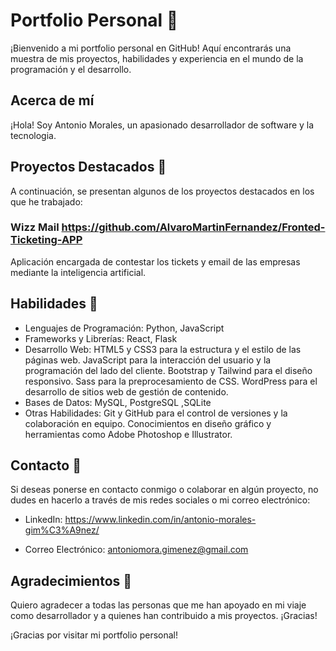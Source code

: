 # Portfolio Personal 🌟

¡Bienvenido a mi portfolio personal en GitHub! Aquí encontrarás una muestra de mis proyectos, habilidades y experiencia en el mundo de la programación y el desarrollo.

## Acerca de mí 

¡Hola! Soy Antonio Morales, un apasionado desarrollador de software y la tecnologia. 

## Proyectos Destacados 🥇

A continuación, se presentan algunos de los proyectos destacados en los que he trabajado:

### Wizz Mail https://github.com/AlvaroMartinFernandez/Fronted-Ticketing-APP

Aplicación encargada de contestar los tickets y email de las empresas mediante la inteligencia artificial.


## Habilidades 🎨

- Lenguajes de Programación: Python, JavaScript
- Frameworks y Librerías: React, Flask
- Desarrollo Web: HTML5 y CSS3 para la estructura y el estilo de las páginas web. JavaScript para la interacción del usuario y la programación del lado del cliente. Bootstrap y Tailwind 
  para el diseño responsivo. Sass para la preprocesamiento de CSS. WordPress para el desarrollo de sitios web de gestión de contenido.
- Bases de Datos: MySQL, PostgreSQL ,SQLite
- Otras Habilidades: Git y GitHub para el control de versiones y la colaboración en equipo. Conocimientos en diseño gráfico y herramientas como Adobe Photoshop e Illustrator.
 
## Contacto 📩

Si deseas ponerse en contacto conmigo o colaborar en algún proyecto, no dudes en hacerlo a través de mis redes sociales o mi correo electrónico:

- LinkedIn: https://www.linkedin.com/in/antonio-morales-gim%C3%A9nez/

- Correo Electrónico: antoniomora.gimenez@gmail.com

## Agradecimientos 🎁

Quiero agradecer a todas las personas que me han apoyado en mi viaje como desarrollador y a quienes han contribuido a mis proyectos. ¡Gracias!

¡Gracias por visitar mi portfolio personal!

